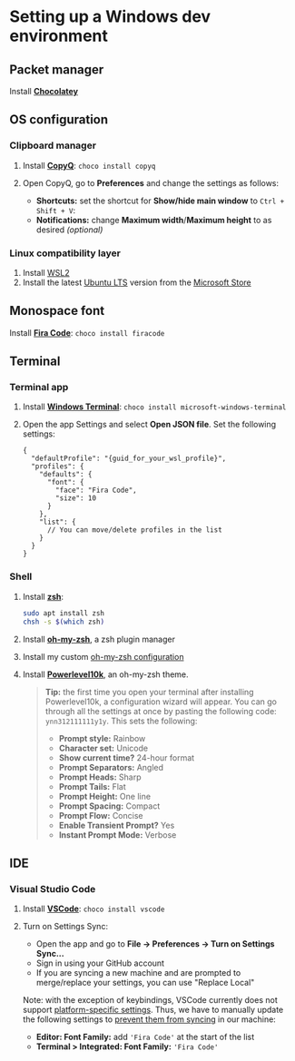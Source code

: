 # Setting up a Windows dev environment

## Packet manager

Install **[Chocolatey](https://docs.chocolatey.org/en-us/choco/setup#installing-chocolatey)**

## OS configuration

### Clipboard manager

1. Install **[CopyQ](https://copyq.readthedocs.io/en/latest/)**: `choco install copyq`
2. Open CopyQ, go to **Preferences** and change the settings as follows:

   - **Shortcuts:** set the shortcut for **Show/hide main window** to `Ctrl + Shift + V`:
   - **Notifications:** change **Maximum width**/**Maximum height** to as desired _(optional)_

### Linux compatibility layer

1. Install [WSL2](https://docs.microsoft.com/en-us/windows/wsl/install)
2. Install the latest [Ubuntu LTS](https://wiki.ubuntu.com/Releases) version from the [Microsoft Store](https://www.microsoft.com/en-au/p/ubuntu-20044-lts/9mttcl66cpxj#activetab=pivot:overviewtab)

## Monospace font

Install **[Fira Code](https://github.com/ryanoasis/nerd-fonts/tree/master/patched-fonts/FiraCode)**: `choco install firacode`

## Terminal

### Terminal app

1. Install **[Windows Terminal](https://docs.microsoft.com/en-us/windows/terminal/)**: `choco install microsoft-windows-terminal`
2. Open the app Settings and select **Open JSON file**. Set the following settings:

   ```jsonc
   {
     "defaultProfile": "{guid_for_your_wsl_profile}",
     "profiles": {
       "defaults": {
         "font": {
           "face": "Fira Code",
           "size": 10
         }
       },
       "list": {
         // You can move/delete profiles in the list
       }
     }
   }
   ```

### Shell

1. Install **[zsh](https://www.zsh.org/)**:

   ```bash
   sudo apt install zsh
   chsh -s $(which zsh)
   ```

2. Install **[oh-my-zsh](https://github.com/ohmyzsh/ohmyzsh#basic-installation)**, a zsh plugin manager
3. Install my custom [oh-my-zsh configuration](https://github.com/kael89/ohmyzsh-config#setup)
4. Install **[Powerlevel10k](https://github.com/romkatv/powerlevel10k#oh-my-zsh)**, an oh-my-zsh theme.

   > **Tip:** the first time you open your terminal after installing Powerlevel10k, a configuration wizard will appear. You can go through all the settings at once by pasting the following code: `ynn312111111y1y`. This sets the following:
   >
   > - **Prompt style:** Rainbow
   > - **Character set:** Unicode
   > - **Show current time?** 24-hour format
   > - **Prompt Separators:** Angled
   > - **Prompt Heads:** Sharp
   > - **Prompt Tails:** Flat
   > - **Prompt Height:** One line
   > - **Prompt Spacing:** Compact
   > - **Prompt Flow:** Concise
   > - **Enable Transient Prompt?** Yes
   > - **Instant Prompt Mode:** Verbose

## IDE

### Visual Studio Code

1. Install **[VSCode](https://code.visualstudio.com/)**: `choco install vscode`
2. Turn on Settings Sync:

   - Open the app and go to **File -> Preferences -> Turn on Settings Sync...**
   - Sign in using your GitHub account
   - If you are syncing a new machine and are prompted to merge/replace your settings, you can use "Replace Local"

   Note: with the exception of keybindings, VSCode currently does not support [platform-specific settings](https://github.com/microsoft/vscode/issues/5595). Thus, we have to manually update the following settings to [prevent them from syncing](https://code.visualstudio.com/docs/editor/settings-sync#_configuring-synced-data) in our machine:

   - **Editor: Font Family:** add `'Fira Code'` at the start of the list
   - **Terminal > Integrated: Font Family:** `'Fira Code'`
